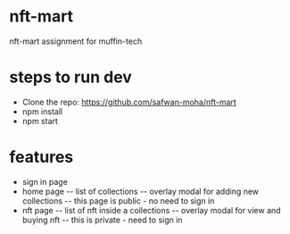# nft-mart
nft-mart assignment for muffin-tech

# steps to run dev

- Clone the repo: https://github.com/safwan-moha/nft-mart
- npm install
- npm start

# features

- sign in page
- home page
-- list of collections
-- overlay modal for adding new collections
-- this page is public - no need to sign in
- nft page
-- list of nft inside a collections
-- overlay modal for view and buying nft
-- this is private - need to sign in
